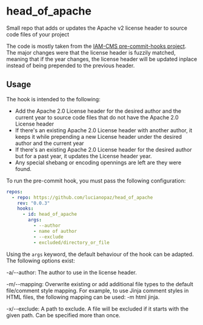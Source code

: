 # head_of_apache
Small repo that adds or updates the Apache v2 license header to source code files of your project

The code is mostly taken from the [IAM-CMS pre-commit-hooks project](https://gitlab.com/iam-cms/pre-commit-hooks). The major changes were that the license header is fuzzily matched, meaning that if the year changes, the license header will be updated inplace instead of being prepended to the previous header.


## Usage

The hook is intended to the following:

- Add the Apache 2.0 License header for the desired author and the current year to source code files that do not have the Apache 2.0 License header
- If there's an existing Apache 2.0 License header with another author, it keeps it while prepending a new License header under the desired author and the current year
- If there's an existing Apache 2.0 License header for the desired author but for a past year, it updates the License header year.
- Any special shebang or encoding opennings are left are they were found.

To run the pre-commit hook, you must pass the following configuration:

```yaml
repos:
  - repo: https://github.com/lucianopaz/head_of_apache
    rev: "0.0.3"
    hooks:
      - id: head_of_apache
        args:
          - --author
          - name of author
          - --exclude
          - excluded/directory_or_file
```

Using the `args` keyword, the default behaviour of the hook can be adapted. The following options exist:


-a/--author: The author to use in the license header.

-m/--mapping: Overwrite existing or add additional file types to the
default file/comment style mapping. For example, to use Jinja comment styles
in HTML files, the following mapping can be used: -m html jinja.

-x/--exclude: A path to exclude. A file will be excluded if it starts with
the given path. Can be specified more than once.
